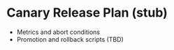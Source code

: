 # Canary Release Plan (stub)

- Metrics and abort conditions
- Promotion and rollback scripts (TBD)
